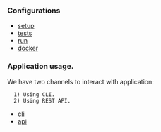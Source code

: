 ### Configurations
- [setup](00-setup)
- [tests](03-tests)
- [run](04-run)
- [docker](05-docker)


### Application usage.

We have two channels to interact with application:
```
  1) Using CLI. 
  2) Using REST API.
```

- [cli](01-cli)
- [api](02-api)
